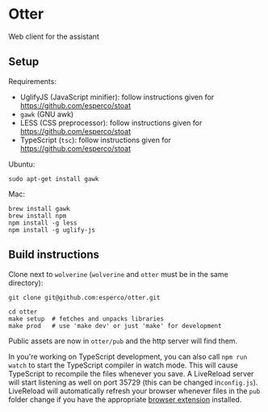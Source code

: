 Otter
====

Web client for the assistant

Setup
-----

Requirements:
* UglifyJS (JavaScript minifier): follow instructions given for
  https://github.com/esperco/stoat
* `gawk` (GNU awk)
* LESS (CSS preprocessor): follow instructions given for
  https://github.com/esperco/stoat
* TypeScript (`tsc`): follow instructions given for
  https://github.com/esperco/stoat

Ubuntu:
```
sudo apt-get install gawk
```

Mac:
```
brew install gawk
brew install npm
npm install -g less
npm install -g uglify-js
```

Build instructions
------------------

Clone next to `wolverine` (`wolverine` and `otter` must be in the same directory):
```
git clone git@github.com:esperco/otter.git
```

```
cd otter
make setup  # fetches and unpacks libraries
make prod   # use 'make dev' or just 'make' for development
```

Public assets are now in `otter/pub` and the http server will find them.

In you're working on TypeScript development, you can also call `npm run watch` 
to start the TypeScript compiler in watch mode. This will cause TypeScript
to recompile the files whenever you save. A LiveReload server will start
listening as well on port 35729 (this can be changed in`config.js`). LiveReload
will automatically refresh your browser whenever files in the `pub` folder
change if you have the appropriate 
[browser extension](http://livereload.com/extensions/) installed.
